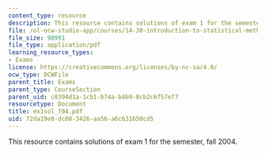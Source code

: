 ```yaml
---
content_type: resource
description: This resource contains solutions of exam 1 for the semester, fall 2004.
file: /ol-ocw-studio-app/courses/14-30-introduction-to-statistical-method-in-economics-spring-2006/72da19e0dc083426aa56a6c631650cd5_ex1sol_f04.pdf
file_size: 90991
file_type: application/pdf
learning_resource_types:
- Exams
license: https://creativecommons.org/licenses/by-nc-sa/4.0/
ocw_type: OCWFile
parent_title: Exams
parent_type: CourseSection
parent_uid: c8394d1a-1cb1-b74a-b4b9-8cb2c6f57ef7
resourcetype: Document
title: ex1sol_f04.pdf
uid: 72da19e0-dc08-3426-aa56-a6c631650cd5
---
```

This resource contains solutions of exam 1 for the semester, fall 2004.